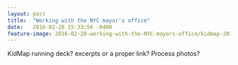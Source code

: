 ```yaml
---
layout: post
title:  "Working with the NYC mayor's office"
date:   2016-02-28 15:33:56 -0400
feature-image: 2016-02-28-working-with-the-NYC-mayors-office/kidmap-2016-02-reduced.jpg
---
```


KidMap running deck? excerpts or a proper link? Process photos?
